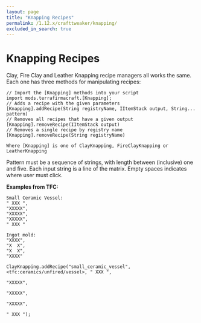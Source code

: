 ```yaml
---
layout: page
title: "Knapping Recipes"
permalink: /1.12.x/crafttweaker/knapping/
excluded_in_search: true
---
```


# Knapping Recipes

Clay, Fire Clay and Leather Knapping recipe managers all works the same. Each one has three methods for manipulating recipes:

```zenscript
// Import the [Knapping] methods into your script
import mods.terrafirmacraft.[Knapping];
// Adds a recipe with the given parameters
[Knapping].addRecipe(String registryName, IItemStack output, String... pattern)
// Removes all recipes that have a given output
[Knapping].removeRecipe(IItemStack output)
// Removes a single recipe by registry name
[Knapping].removeRecipe(String registryName)

Where [Knapping] is one of ClayKnapping, FireClayKnapping or LeatherKnapping
```

Pattern must be a sequence of strings, with length between (inclusive) one and five. Each input string is a line of the matrix. Empty spaces indicates where user must click.

**Examples from TFC:**

```
Small Ceramic Vessel:
" XXX ",
"XXXXX",
"XXXXX",
"XXXXX",
" XXX "
```

```
Ingot mold:
"XXXX",
"X  X",
"X  X",
"XXXX"
```

```zenscript
ClayKnapping.addRecipe("small_ceramic_vessel", <tfc:ceramics/unfired/vessel>, " XXX ",
                                                                              "XXXXX",
                                                                              "XXXXX",
                                                                              "XXXXX",
                                                                              " XXX ");
```
